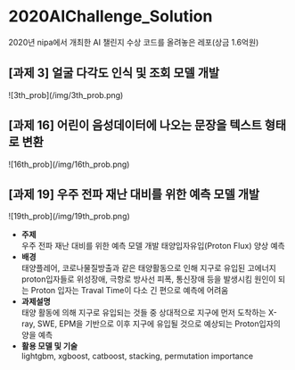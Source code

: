 # 2020AIChallenge_Solution
2020년 nipa에서 개최한 AI 챌린지 수상 코드를 올려놓은 레포(상금 1.6억원)

<h2>[과제 3] 얼굴 다각도 인식 및 조회 모델 개발</h2>
![3th_prob](/img/3th_prob.png)

<h2>[과제 16] 어린이 음성데이터에 나오는 문장을 텍스트 형태로 변환</h2>
![16th_prob](/img/16th_prob.png)


<h2>[과제 19] 우주 전파 재난 대비를 위한 예측 모델 개발</h2>
![19th_prob](/img/19th_prob.png)
<ul>
  <li><strong>주제</strong></li>
    우주 전파 재난 대비를 위한 예측 모델 개발
    태양입자유입(Proton Flux) 양상 예측
  <li><strong>배경</strong></li>
    태양플레어, 코로나물질방출과 같은 태양활동으로 인해 지구로 유입된 고에너지 proton입자들로 위성장애, 극항로 방사선 피폭, 통신장애 등을 발생시킴
    원인이 되는 Proton 입자는 Traval Time이 다소 긴 편으로 예측에 어려움
  <li><strong>과제설명</strong></li>
    태양 활동에 의해 지구로 유입되는 것들 중 상대적으로 지구에 먼저 도착하는 X-ray, SWE, EPM을 기반으로 이후 지구에 유입될 것으로 예상되는 Proton입자의 양을 예측
  <li><strong>활용 모델 및 기술</strong></li>
    lightgbm, xgboost, catboost, stacking, permutation importance
</ul>
